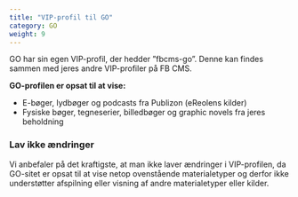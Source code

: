 ```yaml
---
title: "VIP-profil til GO"
category: GO
weight: 9
---
```


GO har sin egen VIP-profil, der hedder ”fbcms-go”. Denne kan findes sammen med jeres andre VIP-profiler på FB CMS. 

**GO-profilen er opsat til at vise:** 
- E-bøger, lydbøger og podcasts fra Publizon (eReolens kilder)
- Fysiske bøger, tegneserier, billedbøger og graphic novels fra jeres beholdning


### Lav ikke ændringer ###

Vi anbefaler på det kraftigste, at man ikke laver ændringer i VIP-profilen, da GO-sitet er opsat til at vise netop ovenstående materialetyper og derfor ikke understøtter afspilning eller visning af andre materialetyper eller kilder. 

